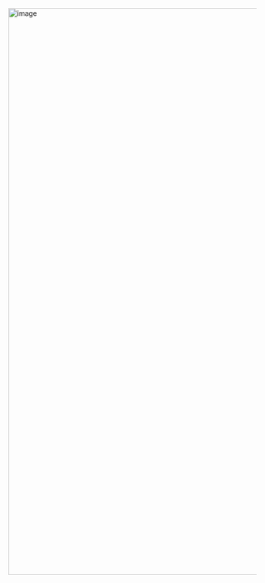 <img width="1148" alt="image" src="https://github.com/user-attachments/assets/24c0d8ed-266f-4fcc-b8c4-a10af14acf24" />
